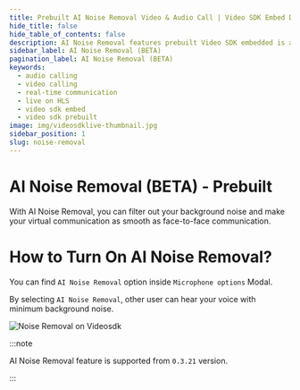 ```yaml
---
title: Prebuilt AI Noise Removal Video & Audio Call | Video SDK Embed Docs
hide_title: false
hide_table_of_contents: false
description: AI Noise Removal features prebuilt Video SDK embedded is an easy-to-use video calling API. Video SDK Prebuilt makes it easy for developers to add video calls 10 in minutes to any website or app.
sidebar_label: AI Noise Removal (BETA)
pagination_label: AI Noise Removal (BETA)
keywords:
  - audio calling
  - video calling
  - real-time communication
  - live on HLS
  - video sdk embed
  - video sdk prebuilt
image: img/videosdklive-thumbnail.jpg
sidebar_position: 1
slug: noise-removal
---
```


# AI Noise Removal (BETA) - Prebuilt

With AI Noise Removal, you can filter out your background noise and make your virtual communication as smooth as face-to-face communication.

# How to Turn On AI Noise Removal?

You can find `AI Noise Removal` option inside `Microphone options` Modal.

By selecting `AI Noise Removal`, other user can hear your voice with minimum background noise.

![Noise Removal on Videosdk](/img/prebuilt/ai-noise-removal.jpg)

:::note

AI Noise Removal feature is supported from `0.3.21` version.

:::
